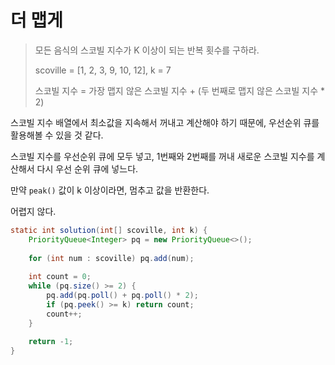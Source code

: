 # 더 맵게

> 모든 음식의 스코빌 지수가 K 이상이 되는 반복 횟수를 구하라.
> 
> scoville = [1, 2, 3, 9, 10, 12], k = 7
> 
> 스코빌 지수 = 가장 맵지 않은 스코빌 지수 + (두 번째로 맵지 않은 스코빌 지수 * 2)

스코빌 지수 배열에서 최소값을 지속해서 꺼내고 계산해야 하기 때문에, 우선순위 큐를 활용해볼 수 있을 것 같다.

스코빌 지수를 우선순위 큐에 모두 넣고, 1번째와 2번째를 꺼내 새로운 스코빌 지수를 계산해서 다시 우선 순위 큐에 넣느다.

만약 `peak()` 값이 k 이상이라면, 멈추고 값을 반환한다.

어렵지 않다.

```java
static int solution(int[] scoville, int k) {
    PriorityQueue<Integer> pq = new PriorityQueue<>();
        
    for (int num : scoville) pq.add(num);
        
    int count = 0;
    while (pq.size() >= 2) {
        pq.add(pq.poll() + pq.poll() * 2);
        if (pq.peek() >= k) return count;
        count++;
    }
        
    return -1;
}
```
